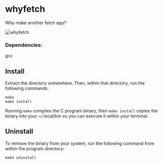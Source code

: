 # whyfetch
Why make another fetch app?

![whyfetch](https://i.ibb.co/PcYkKhv/whyfetch.png)

### Dependencies:
gcc  
  
## Install  
Extract the directory somewhere. Then, within that directory, run the following commands:  
```
make  
make install  
```
Running ```make``` compiles the C program binary, then ```make install``` copies the binary into your ~/.local/bin so you can execute it within your terminal. 


## Uninstall
To remove the binary from your system, run the following command from within the program directory:  
```
make uninstall
```
